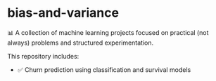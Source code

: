 # bias-and-variance

📊 A collection of machine learning projects focused on practical (not always) problems and structured experimentation.

This repository includes:

- ✅ Churn prediction using classification and survival models
